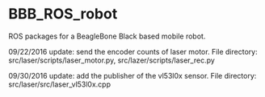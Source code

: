 # BBB_ROS_robot
ROS packages for a BeagleBone Black based mobile robot.

09/22/2016 update: send the encoder counts of laser motor. 
File directory: src/laser/scripts/laser_motor.py, src/lazer/scripts/laser_rec.py

09/30/2016 update: add the publisher of the vl53l0x sensor.
File directory: src/laser/src/laser_vl53l0x.cpp
